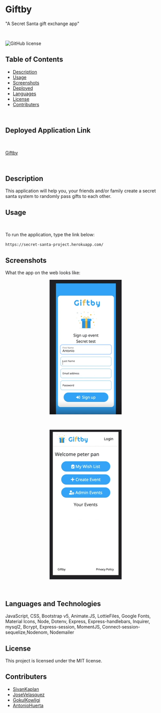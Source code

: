 # Giftby
"A Secret Santa gift exchange app"


<br />

![GitHub license](https://img.shields.io/badge/license-MIT-55002b.svg) <br />

## Table of Contents 

- [Description](#description)
- [Usage](#usage)
- [Screenshots](#screenshots)
- [Deployed](#deployedapplicationlink)
- [Languages](#languages)
- [License](#license)
- [Contributers](#contributers)

<br />

## Deployed Application Link
<br/>

[Giftby](https://secret-santa-project.herokuapp.com/)

<br />

## Description

This application will help you, your friends and/or family create a secret santa system to randomly pass gifts to each other.
<br />

## Usage

 <br />

To run the application, type the link below:
```
https://secret-santa-project.herokuapp.com/
```
## Screenshots

What the app on the web looks like:

<p align="center"><img src="./assets/images/GiftbyMain.png" width="45%"></p> <br /> 

<p align="center"><img src="./assets/images/GiftbyWishEvents.png" width="45%"></p> <br /> 


## Languages and Technologies

JavaScript, CSS, Bootstrap v5, Animate.JS, LottieFiles, Google Fonts, Material Icons, Node, Dotenv, Express, Express-handlebars, Inquirer, mysql2, Bcrypt, Express-session, MomentJS, Connect-session-sequelize,Nodenom, Nodemailer<br />


## License

  This project is licensed under the MIT license. <br />

## Contributers 

- [SivanKaplan](https://github.com/sivanagar)
- [JoseVelasquez](https://github.com/joseduardo15062005)
- [GokulKowligi](https://github.com/gkowligi1392)
- [AntonioHuerta](https://github.com/Tonycodesnows)
